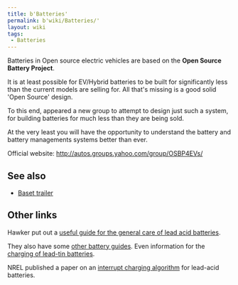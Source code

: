 ```yaml
---
title: b'Batteries'
permalink: b'wiki/Batteries/'
layout: wiki
tags:
 - Batteries
---
```


Batteries in Open source electric vehicles are based on the **Open
Source Battery Project**.

It is at least possible for EV/Hybrid batteries to be built for
significantly less than the current models are selling for. All that's
missing is a good solid 'Open Source' design.

To this end, appeared a new group to attempt to design just such a
system, for building batteries for much less than they are being sold.

At the very least you will have the opportunity to understand the
battery and battery managements systems better than ever.

Official website: <http://autos.groups.yahoo.com/group/OSBP4EVs/>

See also
--------

-   [Baset trailer](/wiki/Baset_trailer "wikilink")

Other links
-----------

Hawker put out a [useful guide for the general care of lead acid
batteries](http://aaron.boim.com/EV/EVhandbook4hawkerBatteries.pdf).

They also have some [other battery
guides](http://aaron.boim.com/EV/Hawker_BatteryApplicationHandbook.pdf).
Even information for the [charging of lead-tin
batteries](http://aaron.boim.com/EV/Hawker_ChargingLead-Tin_Batteries.pdf).

NREL published a paper on an [interrupt charging
algorithm](http://crow/~aaron/EV/InteruptChargingAlgorithm.pdf) for
lead-acid batteries.

